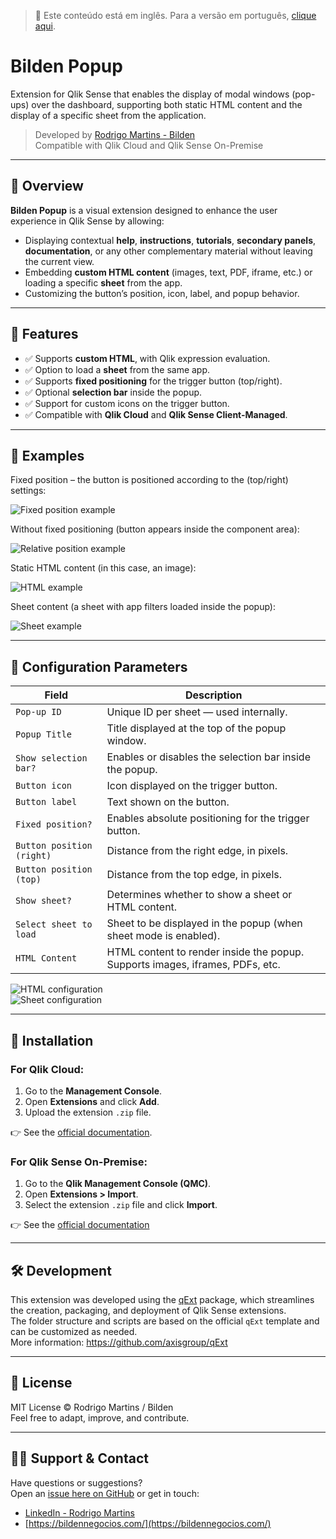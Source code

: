> 📄 Este conteúdo está em inglês. Para a versão em português, [clique aqui](./README.md).

# Bilden Popup

Extension for Qlik Sense that enables the display of modal windows (pop-ups) over the dashboard, supporting both static HTML content and the display of a specific sheet from the application.

> Developed by [Rodrigo Martins - Bilden](https://bildennegocios.com/)  
> Compatible with Qlik Cloud and Qlik Sense On-Premise

---

## 📌 Overview

**Bilden Popup** is a visual extension designed to enhance the user experience in Qlik Sense by allowing:

- Displaying contextual **help**, **instructions**, **tutorials**, **secondary panels**, **documentation**, or any other complementary material without leaving the current view.
- Embedding **custom HTML content** (images, text, PDF, iframe, etc.) or loading a specific **sheet** from the app.
- Customizing the button’s position, icon, label, and popup behavior.

---

## 🚀 Features

- ✅ Supports **custom HTML**, with Qlik expression evaluation.
- ✅ Option to load a **sheet** from the same app.
- ✅ Supports **fixed positioning** for the trigger button (top/right).
- ✅ Optional **selection bar** inside the popup.
- ✅ Support for custom icons on the trigger button.
- ✅ Compatible with **Qlik Cloud** and **Qlik Sense Client-Managed**.

---

## 🔎 Examples

Fixed position – the button is positioned according to the (top/right) settings:

![Fixed position example](https://raw.githubusercontent.com/drigomed/bilden-popup/refs/heads/main/img/demoPosicaoFixa.png)

Without fixed positioning (button appears inside the component area):

![Relative position example](https://raw.githubusercontent.com/drigomed/bilden-popup/refs/heads/main/img/demoPosicaoVariavel.png)

Static HTML content (in this case, an image):

![HTML example](https://raw.githubusercontent.com/drigomed/bilden-popup/refs/heads/main/img/demoHTML.png)

Sheet content (a sheet with app filters loaded inside the popup):

![Sheet example](https://raw.githubusercontent.com/drigomed/bilden-popup/refs/heads/main/img/demoSheet.png)

---

## 🔧 Configuration Parameters

| Field                       | Description                                                                    |
|----------------------------|--------------------------------------------------------------------------------|
| `Pop-up ID`                | Unique ID per sheet — used internally.                                         |
| `Popup Title`              | Title displayed at the top of the popup window.                               |
| `Show selection bar?`      | Enables or disables the selection bar inside the popup.                        |
| `Button icon`              | Icon displayed on the trigger button.                                          |
| `Button label`             | Text shown on the button.                                                      |
| `Fixed position?`          | Enables absolute positioning for the trigger button.                           |
| `Button position (right)`  | Distance from the right edge, in pixels.                                       |
| `Button position (top)`    | Distance from the top edge, in pixels.                                         |
| `Show sheet?`              | Determines whether to show a sheet or HTML content.                            |
| `Select sheet to load`     | Sheet to be displayed in the popup (when sheet mode is enabled).               |
| `HTML Content`             | HTML content to render inside the popup. Supports images, iframes, PDFs, etc.  |

![HTML configuration](https://raw.githubusercontent.com/drigomed/bilden-popup/refs/heads/main/img/configHTML.png)  
![Sheet configuration](https://raw.githubusercontent.com/drigomed/bilden-popup/refs/heads/main/img/configSheet.png)

---

## 📂 Installation

### For Qlik Cloud:
1. Go to the **Management Console**.
2. Open **Extensions** and click **Add**.
3. Upload the extension `.zip` file.

👉 See the [official documentation](https://help.qlik.com/pt-BR/cloud-services/Subsystems/Hub/Content/Sense_Hub/Admin/mc-extensions.htm).

### For Qlik Sense On-Premise:
1. Go to the **Qlik Management Console (QMC)**.
2. Open **Extensions > Import**.
3. Select the extension `.zip` file and click **Import**.

👉 See the [official documentation](https://help.qlik.com/en-US/sense-admin/May2025/Subsystems/DeployAdministerQSE/Content/Sense_DeployAdminister/QSEoW/Administer_QSEoW/Managing_QSEoW/import-extensions.htm)

---

## 🛠 Development

This extension was developed using the [qExt](https://github.com/axisgroup/qExt) package, which streamlines the creation, packaging, and deployment of Qlik Sense extensions.  
The folder structure and scripts are based on the official `qExt` template and can be customized as needed.  
More information: https://github.com/axisgroup/qExt

---

## 📎 License
MIT License © Rodrigo Martins / Bilden  
Feel free to adapt, improve, and contribute.

---

## 🙋‍♂️ Support & Contact
Have questions or suggestions?  
Open an [issue here on GitHub](https://github.com/drigomed/bilden-popup/issues) or get in touch:

- [LinkedIn - Rodrigo Martins](https://www.linkedin.com/in/drigomed)
- [https://bildennegocios.com/](https://bildennegocios.com/)
